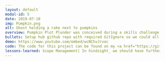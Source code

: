 ```yaml
---
layout: default
modal-id: 5
date: 2019-07-18
img: Pumpkin.png
alt: Ghost holding a rake next to pumpkins
overview: Pumpkin Plot Plunder was conceived during a skills challenge as part of my coursework. We was tasked with creating a game within 8-weeks and was given the theme of Autumn Harvest. Our team chose to make a chaotic management game were players are tasked with ensuring their growing pumpkins are watered and harvested in time before they turn evil. Although we initially considered a Roguelike approach, time constraints led us to focus on refining the core mechanics of pumpkin management and harvesting. <br/><br/> <b>The project ended up winning the overall prize for the skills challenge</b>
bullets: Setup hub github repo with required GitIgnore so we could all contribute to the project. (Git used as its free and quick to setup), Created pumpkins with state system, Created multiple interfaces for Damage_ Interaction_ Watering and Using (Activating), Created multiple blueprint callable functions that could be used by designers to play sound or create UI, Created basic UI to walk to the player (Ran out of time to polish this better as the pumpkin walk speed changed last minute), Mentored other members on the team how to use Git and some parts of Unreal Engine such as blueprints
demo: https://www.youtube.com/embed/wcNChvJrvec
code: The code for this project can be found on my <a href="https://github.com/Charlie-duffett/PumpkinPlotPlunders">Github</a>
lessons-learned: Scope Management| In hindsight_ we should have further reduced the scope of the project to prioritize refining the core gameplay mechanics. By focusing on fewer features_ we could have despent more time ensuring that each feature felt polished and engaging, Feedback and Immersion| We realized the importance of having visual and audio effects/cues to enhance player feedback and immersion. For instance, implementing visual cues for pumpkin attacks would have made the gameplay more clear and fair for players, Early Playtesting| We recognized the value of involving playtesters earlier in development. Their feedback could have helped identify potential issues and opportunities for improvement_ resulting in a better game by the end of the project, Designer-Friendly Systems| One of the key takeaways was learning how to create systems and actors that are easy for designers to interface with_ while requiring minimal support. This skill not only improves collaboration within the team but also streamlines the development process_ leading to more efficient iteration and refinement of features/mechanics,
---
```

